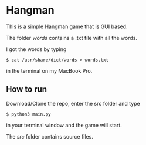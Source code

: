 # Hangman

This is a simple Hangman game that is GUI based.

The folder _words_ contains a .txt file with all the words.

I got the words by typing

```
$ cat /usr/share/dict/words > words.txt
```

in the terminal on my MacBook Pro.

## How to run

Download/Clone the repo, enter the src folder and type

```
$ python3 main.py 
```

in your terminal window and the game will start.

The _src_ folder contains source files.
